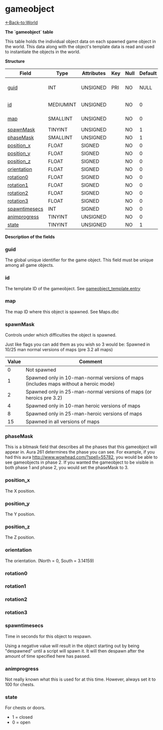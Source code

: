 # gameobject

[<-Back-to:World](database-world.md)

**The \`gameobject\` table**

This table holds the individual object data on each spawned game object in the world. This data along with the object's template data is read and used to instantiate the objects in the world.

**Structure**

| Field               | Type         | Attributes | Key | Null | Default | Extra          | Comment                  |
|---------------------|--------------|------------|-----|------|---------|----------------|--------------------------|
| [guid][1]           | INT      | UNSIGNED   | PRI | NO   | NULL    | Auto increment | Global Unique Identifier |
| [id][2]             | MEDIUMINT | UNSIGNED   |     | NO   | 0       |                | Gameobject Identifier    |
| [map][3]            | SMALLINT  | UNSIGNED   |     | NO   | 0       |                | Map Identifier           |
| [spawnMask][4]      | TINYINT   | UNSIGNED   |     | NO   | 1       |                |                          |
| [phaseMask][5]      | SMALLINT  | UNSIGNED   |     | NO   | 1       |                |                          |
| [position_x][6]     | FLOAT        | SIGNED     |     | NO   | 0       |                |                          |
| [position_y][7]     | FLOAT        | SIGNED     |     | NO   | 0       |                |                          |
| [position_z][8]     | FLOAT        | SIGNED     |     | NO   | 0       |                |                          |
| [orientation][9]    | FLOAT        | SIGNED     |     | NO   | 0       |                |                          |
| [rotation0][10]     | FLOAT        | SIGNED     |     | NO   | 0       |                |                          |
| [rotation1][11]     | FLOAT        | SIGNED     |     | NO   | 0       |                |                          |
| [rotation2][12]     | FLOAT        | SIGNED     |     | NO   | 0       |                |                          |
| [rotation3][13]     | FLOAT        | SIGNED     |     | NO   | 0       |                |                          |
| [spawntimesecs][14] | INT      | SIGNED     |     | NO   | 0       |                |                          |
| [animprogress][15]  | TINYINT   | UNSIGNED   |     | NO   | 0       |                |                          |
| [state][16]         | TINYINT   | UNSIGNED   |     | NO   | 1       |                |                          |

[1]: #guid
[2]: #id
[3]: #map
[4]: #spawnmask
[5]: #phasemask
[6]: #position_x
[7]: #position_y
[8]: #position_z
[9]: #orientation
[10]: #rotation0
[11]: #rotation1
[12]: #rotation2
[13]: #rotation3
[14]: #spawntimesecs
[15]: #animprogress
[16]: #state

**Description of the fields**

### guid

The global unique identifier for the game object. This field must be unique among all game objects.

### id

The template ID of the gameobject. See [gameobject\_template.entry](http://www.azerothcore.org/wiki/gameobject_template#entry)

### map

The map ID where this object is spawned. See Maps.dbc

### spawnMask

Controls under which difficulties the object is spawned.

Just like flags you can add them as you wish so 3 would be: Spawned in 10/25 man normal versions of maps (pre 3.2 all maps)

| Value | Comment                                                                              |
|-------|--------------------------------------------------------------------------------------|
| 0     | Not spawned                                                                          |
| 1     | Spawned only in 10-man-normal versions of maps (includes maps without a heroic mode) |
| 2     | Spawned only in 25-man-normal versions of maps (or heroics pre 3.2)                  |
| 4     | Spawned only in 10-man heroic versions of maps                                       |
| 8     | Spawned only in 25-man-heroic versions of maps                                       |
| 15    | Spawned in all versions of maps                                                      |

### phaseMask

This is a bitmask field that describes all the phases that this gameobject will appear in. Aura 261 determines the phase you can see. For example, if you had this aura <http://www.wowhead.com/?spell=55782>, you would be able to see gameobjects in phase 2. If you wanted the gameobject to be visible in both phase 1 and phase 2, you would set the phaseMask to 3.

### position\_x

The X position.

### position\_y

The Y position.

### position\_z

The Z position.

### orientation

The orientation. (North = 0, South = 3.14159)

### rotation0

### rotation1

### rotation2

### rotation3

### spawntimesecs

Time in seconds for this object to respawn.

Using a negative value will result in the object starting out by being "despawned" until a script will spawn it. It will then despawn after the amount of time specified here has passed.

### animprogress

Not really known what this is used for at this time. However, always set it to 100 for chests.

### state

For chests or doors.

-   1 = closed
-   0 = open
